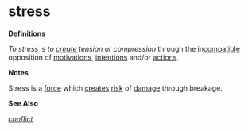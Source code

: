 # stress

**Definitions**

_To stress_ is _to_ [_create_](create.md) _tension or compression_ through the in[compatible](https://github.com/gcassel/Modular-Organization-Terminology/blob/master/terms/compatible.md) opposition of [motivations](motivate.md), [intentions](intend.md) and/or [actions](act.md).

**Notes**

Stress is a [force](force.md) which [creates](create.md) [risk](risk.md) of [damage](damage.md) through breakage.

**See Also**

[_conflict_](conflict.md)
